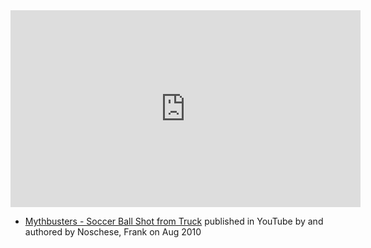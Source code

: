<iframe width="560" height="315" src="https://www.youtube.com/embed/BLuI118nhzc" title="YouTube video player" frameborder="0" allow="accelerometer; autoplay; clipboard-write; encrypted-media; gyroscope; picture-in-picture; web-share" allowfullscreen></iframe>

- [Mythbusters - Soccer Ball Shot from Truck](https://www.youtube.com/watch?v=BLuI118nhzc) published in YouTube by  and authored by Noschese, Frank on Aug 2010

